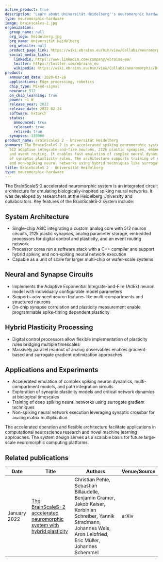 ```yaml
---
active_product: true
description: 'Learn about Universität Heidelberg''s neuromorphic hardware: BrainScaleS 2'
type: neuromorphic-hardware
image: brainscales-2.jpg
organization:
  group_name: null
  org_logo: heidelberg.jpg
  org_name: Universität Heidelberg
  org_website: null
  product_page_link: https://wiki.ebrains.eu/bin/view/Collabs/neuromorphic/BrainScaleS/
  social_media_links:
    linkedin: https://www.linkedin.com/company/ebrains-eu/
    twitter: https://twitter.com/ebrains_eu
    wikipedia: https://wiki.ebrains.eu/bin/view/Collabs/neuromorphic/BrainScaleS/
product:
  announced_date: 2020-03-26
  applications: Edge processing, robotics
  chip_type: Mixed-signal
  neurons: 512
  on_chip_learning: true
  power: ~1 W
  release_year: 2022
  release_date: 2022-02-24
  software: hxtorch
  status:
    announced: true
    released: true
    retired: true
  synapses: 130000
product_name: BrainScaleS 2 - Universität Heidelberg
summary: The BrainScaleS-2 is an accelerated spiking neuromorphic system-on-chip integrating
  512 adaptive integrate-and-fire neurons, 212k plastic synapses, embedded processors,
  and event routing. It enables fast emulation of complex neural dynamics and exploration
  of synaptic plasticity rules. The architecture supports training of deep spiking
  and non-spiking neural networks using hybrid techniques like surrogate gradients.
title: BrainScaleS 2 - Universität Heidelberg
type: neuromorphic-hardware
---
```


The BrainScaleS-2 accelerated neuromorphic system is an integrated circuit architecture for emulating biologically-inspired spiking neural networks. It was developed by researchers at the Heidelberg University and collaborators. Key features of the BrainScaleS-2 system include:

## System Architecture
- Single-chip ASIC integrating a custom analog core with 512 neuron circuits, 212k plastic synapses, analog parameter storage, embedded processors for digital control and plasticity, and an event routing network
- Processor cores run a software stack with a C++ compiler and support hybrid spiking and non-spiking neural network execution
- Capable as a unit of scale for larger multi-chip or wafer-scale systems

## Neural and Synapse Circuits
- Implements the Adaptive Exponential Integrate-and-Fire (AdEx) neuron model with individually configurable model parameters
- Supports advanced neuron features like multi-compartments and structured neurons
- On-chip synapse correlation and plasticity measurement enable programmable spike-timing dependent plasticity 

## Hybrid Plasticity Processing
- Digital control processors allow flexible implementation of plasticity rules bridging multiple timescales
- Massively parallel readout of analog observables enables gradient-based and surrogate gradient optimization approaches

## Applications and Experiments
- Accelerated emulation of complex spiking neuron dynamics, multi-compartment models, and path integration circuits
- Exploration of synaptic plasticity models and critical network dynamics at biological timescales
- Training of deep spiking neural networks using surrogate gradient techniques
- Non-spiking neural network execution leveraging synaptic crossbar for analog matrix multiplication

The accelerated operation and flexible architecture facilitate applications in computational neuroscience research and novel machine learning approaches. The system design serves as a scalable basis for future large-scale neuromorphic computing platforms.

## Related publications

| Date | Title | Authors  | Venue/Source |
|------|-------|----------|------------- |
| January 2022 | [The BrainScaleS-2 accelerated neuromorphic system with hybrid plasticity](https://arxiv.org/abs/2201.11063) | Christian Pehle, Sebastian Billaudelle, Benjamin Cramer, Jakob Kaiser, Korbinian Schreiber, Yannik Stradmann, Johannes Weis, Aron Leibfried, Eric Müller, Johannes Schemmel | arXiv |
